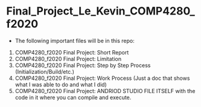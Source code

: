 # Final_Project_Le_Kevin_COMP4280_f2020
- The following important files will be in this repo: 

1. COMP4280_f2020 Final Project: Short Report
2. COMP4280_f2020 Final Project: Limitation 
3. COMP4280_f2020 Final Project: Step by Step Process (Initialization/Build/etc.)
4. COMP4280_f2020 Final Project: Work Process (Just a doc that shows what I was able to do and what I did)
5. COMP4280_f2020 Final Project: ANDRIOD STUDIO FILE ITSELF with the code in it where you can compile and execute. 
